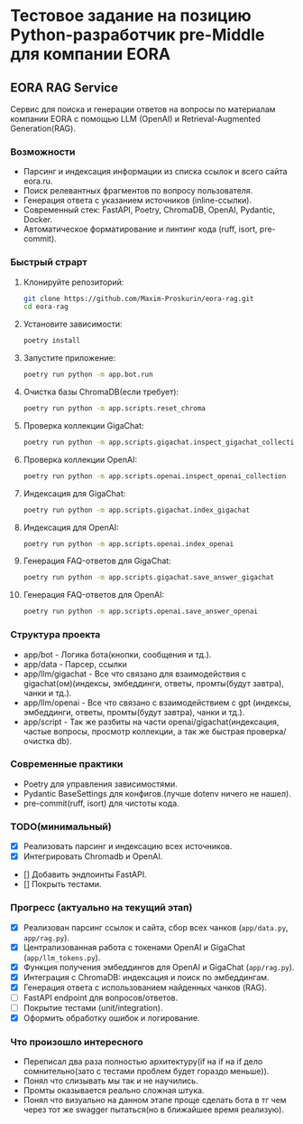 # Тестовое задание на позицию Python-разработчик pre-Middle для компании EORA

## EORA RAG Service

Сервис для поиска и генерации ответов на вопросы по материалам компании EORA с помощью LLM (OpenAI) и Retrieval-Augmented Generation(RAG).

### Возможности

- Парсинг и индексация информации из списка ссылок и всего сайта eora.ru.
- Поиск релевантных фрагментов по вопросу пользователя.
- Генерация ответа с указанием источников (inline-ссылки).
- Современный стек: FastAPI, Poetry, ChromaDB, OpenAI, Pydantic, Docker.
- Автоматическое форматирование и линтинг кода (ruff, isort, pre-commit).

### Быстрый страрт

1. Клонируйте репозиторий:

   ```bash
   git clone https://github.com/Maxim-Proskurin/eora-rag.git
   cd eora-rag

2. Установите зависимости:

   ```bash
   poetry install

3. Запустите приложение:

   ```bash
   poetry run python -m app.bot.run

4. Очистка базы ChromaDB(если требует):

   ```bash
   poetry run python -m app.scripts.reset_chroma

5. Проверка коллекции GigaChat:

   ```bash
   poetry run python -m app.scripts.gigachat.inspect_gigachat_collection

6. Проверка коллекции OpenAI:

   ```bash
   poetry run python -m app.scripts.openai.inspect_openai_collection

7. Индексация для GigaChat:

   ```bash
   poetry run python -m app.scripts.gigachat.index_gigachat

8. Индексация для OpenAI:

   ```bash
   poetry run python -m app.scripts.openai.index_openai

9. Генерация FAQ-ответов для GigaChat:

   ```bash
   poetry run python -m app.scripts.gigachat.save_answer_gigachat

10. Генерация FAQ-ответов для OpenAI:

    ```bash
    poetry run python -m app.scripts.openai.save_answer_openai


### Структура проекта

- app/bot - Логика бота(кнопки, сообщения и тд.).
- app/data - Парсер, ссылки
- app/llm/gigachat - Все что связано для взаимодействия с gigachat(ом)(индексы, эмбеддинги, ответы, промты(будут завтра), чанки и тд.).
- app/llm/openai - Все что связано с взаимодействием с gpt (индексы, эмбеддинги, ответы, промты(будут завтра), чанки и тд.).
- app/script - Так же разбиты на части openai/gigachat(индексация, частые вопросы, просмотр коллекции, а так же быстрая проверка/очистка db).

### Современные практики

- Poetry для управления зависимостями.
- Pydantic BaseSettings для конфигов.(лучше dotenv ничего не нашел).
- pre-commit(ruff, isort) для чистоты кода.

### TODO(минимальный)

- [x] Реализовать парсинг и индексацию всех источников.
- [x] Интегрировать Chromadb и OpenAI.
- [] Добавить эндпоинты FastAPI.
- [] Покрыть тестами.

### Прогресс (актуально на текущий этап)

- [x] Реализован парсинг ссылок и сайта, сбор всех чанков (`app/data.py`, `app/rag.py`).
- [x] Централизованная работа с токенами OpenAI и GigaChat (`app/llm_tokens.py`).
- [x] Функция получения эмбеддингов для OpenAI и GigaChat (`app/rag.py`).
- [x] Интеграция с ChromaDB: индексация и поиск по эмбеддингам.
- [x] Генерация ответа с использованием найденных чанков (RAG).
- [ ] FastAPI endpoint для вопросов/ответов.
- [ ] Покрытие тестами (unit/integration).
- [x] Оформить обработку ошибок и логирование.

### Что произошло интересного

- Переписал два раза полностью архитектуру(if на if на if дело сомнительно(зато с тестами проблем будет гораздо меньше)).
- Понял что слизывать мы так и не научились.
- Промты оказывается реально сложная штука.
- Понял что визуально на данном этапе проще сделать бота в тг чем через тот же swagger пытаться(но в ближайшее время реализую).
